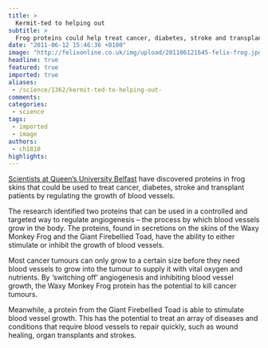 ```yaml
---
title: >
  Kermit-ted to helping out
subtitle: >
  Frog proteins could help treat cancer, diabetes, stroke and transplant patients
date: "2011-06-12 15:46:36 +0100"
image: "http://felixonline.co.uk/img/upload/201106121645-felix-frog.jpg"
headline: true
featured: true
imported: true
aliases:
 - /science/1362/kermit-ted-to-helping-out-
comments:
categories:
 - science
tags:
 - imported
 - image
authors:
 - ch1810
highlights:
---
```


[Scientists at Queen’s University Belfast](http://www.qub.ac.uk/home/TheUniversity/GeneralServices/News/PressReleases/Title,238595,en.html) have discovered proteins in frog skins that could be used to treat cancer, diabetes, stroke and transplant patients by regulating the growth of blood vessels.

The research identified two proteins that can be used in a controlled and targeted way to regulate angiogenesis – the process by which blood vessels grow in the body. The proteins, found in secretions on the skins of the Waxy Monkey Frog and the Giant Firebellied Toad, have the ability to either stimulate or inhibit the growth of blood vessels.

Most cancer tumours can only grow to a certain size before they need blood vessels to grow into the tumour to supply it with vital oxygen and nutrients. By ‘switching off’ angiogenesis and inhibiting blood vessel growth, the Waxy Monkey Frog protein has the potential to kill cancer tumours.

Meanwhile, a protein from the Giant Firebellied Toad is able to stimulate blood vessel growth. This has the potential to treat an array of diseases and conditions that require blood vessels to repair quickly, such as wound healing, organ transplants and strokes.
